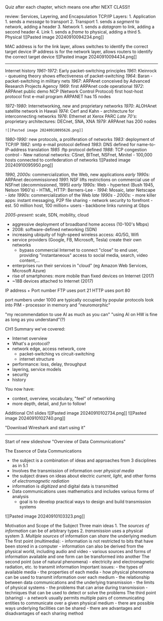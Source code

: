 Quiz after each chapter, which means one after NEXT CLASS!!

review:
	Services, Layering, and Encapsulation
	TCP/IP Layers:
		1. Application
			1. sends a *message* to transport
		2. Transport
			1. sends a *segment* to network, adding a header
		3. Network
			1. sends a *datagram* to link, adding a second header
		4. Link
			1. sends a *frame* to physical, adding a third
		5. Physical
	![[Pasted image 20240910094234.png]]
	
MAC address is for the link layer, allows  switches  to identify the correct target device
IP address is for the network layer, allows routers to identify the correct target device
![[Pasted image 20240910094434.png]]

------------
Internet history
*1961-1972*: Early packet-switching principles
	*1961*: Kleinrock - queueing theory shows effectiveness of packet-switching
	*1964*: Baran - packet-switching in military nets
	*1967*: ARPAnet conceived by Advanced Research Projects Agency
	*1969*: first ARPAnet code operational
	*1972*: ARPAnet public demo
		NCP (Network Control Protocol) first host-host protocol
		first e-mail program
		ARPANET has 15 nodes

*1972-1980*: Internetworking, new and proprietary networks
	*1970*: ALOHAnet satellite network in Hawaii
	*1974*: Cerf and Kahn - architecture for interconnecting networks
	*1976*: Ethernet at Xerox PARC
	*Late 70's*: proprietary architectures: DECnet, SNA, XNA
	*1979:* ARPAnet has 200 nodes
	
	![[Pasted image 20240910095626.png]]

*1980-1990:* new protocols, a proliferation of networks
	*1983:* deployment of TCP/IP
	*1982*: smtp e-mail protocol defined
	*1983*: DNS defined for name-to-IP-address translation
	*1985* :ftp protocol defined
	*1988*: TCP congestion control
	- New national networks: CSnet, BITnet, NSFnet, Minitel
	- 100,000 hosts connected to confederation of networks
	![[Pasted image 20240910095950.png]]

*1990, 2000s:* commercialization, the Web, new applications
*early 1990s:* ARPAnet decommissioned
*1991*: NSF lifts restrictions on commercial use of NSFnet (decommissioned, 1995)
*early 1990s:* Web
	- hypertext (Bush 1945, Nelson 1960's)
	- HTML, HTTP: Berners-Lee
	- *1994*: Mosaic, later Netscape
	- *late 1990s*: commercialization of the Web
*late 1990s - 2000s:* 
	- more killer apps: instant messaging, P2P file sharing
	- network security to forefront
	- est. 50 million host, 100 million+ users
	- backbone links running at Gbps

*2005-present:* scale, SDN, mobility, cloud
- aggressive deployment of broadband home access (10-100's Mbps)
- 2008: software-defined networking (SDN)
- increasing ubiquity of high-speed wireless access: 4G/5G, Wifi
- service providers (Google, FB, Microsoft, Tesla) create their own networks
	- bypass commercial Internet to connect "close" to end user, providing "instantaneous" access to social media, search, video content,...
- enterprises run their services in "cloud" (eg Amazon Web Services, Microsoft Azure)
- rise of smartphones: more mobile than fixed devices on Internet (2017)
- ~18B devices attached to Internet (2017)

IP address + Port number
	FTP uses port 21
	HTTP uses port 80

port numbers under 1000 are typically occupied by popular protocols
look into PIM - processor in memory
	and "neuromorphic"

"my recommendation to use AI as much as you can"
	"using AI on HW is fine as long as you understand"(?)


CH1 Summary
we've covered:
- Internet overview
- What's a protocol?
- network edge, access network, core
	- packet-switching vs circuit-switching
	- internet structure
- performance: loss, delay, throughput
- layering, service models
- security
- history

You now have: 
- context, overview, vocabulary, "feel" of networking
- more depth, detail, and *fun* to follow!

Additional Ch1 slides
![[Pasted image 20240910102734.png]]
![[Pasted image 20240910102740.png]]

"Download Wireshark and start using it"

---------------
Start of new slideshow "Overview of Data Communications"

The Essence of Data Communications
- the subject is a combination of ideas and approaches from 3 disciplines as in 5.1
- Involves the transmission of information over *physical media*
- the subject draws on ideas about electric *current*, *light*, and other forms of *electromagnetic radiation*
- information is *digitized* and digital data is transmitted
- Data communications uses mathematics and includes various forms of analysis
	- goal is to develop practical ways to design and build transmission systems

![[Pasted image 20240910103323.png]]

Motivation and Scope of the Subject
	Three main ideas
		1. The *sources of information* can be of arbitrary types
		2. *transmission* uses a physical system
		3. *Multiple sources* of information can *share* the underlying medium
	The first point (multimedia):
		- information is not restricted to bits that have been stored in a computer
		- information can also be derived from the physical world, including audio and video
		- various sources and forms of information available and one form can be transformed into another
	The second point (use of natural phenomena)
		- electricity and electromagnetic radiation, etc. to transmit information
		Important issues:
			- the types of available media
			- the properties of each media
			- how physical phenomena can be used to transmit information over each medium
			- the relationship between data communications and the underlying transmission
			- the limits of physical systems
			- the problems that can arise during transmission
			- techniques that can be used to detect or solve the problems
	The third point (sharing)
		- a network usually permits multiple pairs of communicating entities to communicate over a given physical medium
		- there are possible ways underlying facilities can be shared
		- there are advantages and disadvantages of each sharing method